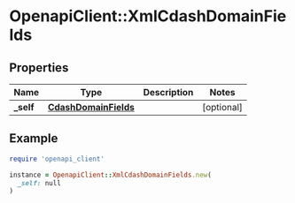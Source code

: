 # OpenapiClient::XmlCdashDomainFields

## Properties

| Name | Type | Description | Notes |
| ---- | ---- | ----------- | ----- |
| **_self** | [**CdashDomainFields**](CdashDomainFields.md) |  | [optional] |

## Example

```ruby
require 'openapi_client'

instance = OpenapiClient::XmlCdashDomainFields.new(
  _self: null
)
```

